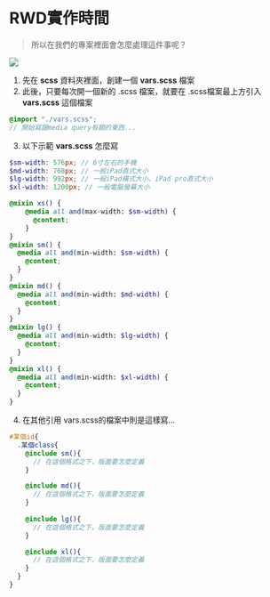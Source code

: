 # RWD實作時間
> 所以在我們的專案裡面會怎麼處理這件事呢？

![](https://i.imgur.com/caXXSOK.jpg)

1. 先在 **scss** 資料夾裡面，創建一個 **vars.scss** 檔案
2. 此後，只要每次開一個新的 .scss 檔案，就要在 .scss檔案最上方引入 **vars.scss** 這個檔案
```scss
@import "./vars.scss";
// 開始寫跟media query有關的東西...
```
3. 以下示範 **vars.scss** 怎麼寫

```scss
$sm-width: 576px; // 6寸左右的手機
$md-width: 768px; // 一般iPad直式大小
$lg-width: 992px; // 一般iPad橫式大小、iPad pro直式大小
$xl-width: 1200px; // 一般電腦螢幕大小

@mixin xs() {
    @media all and(max-width: $sm-width) {
      @content;
    }
}
@mixin sm() {
  @media all and(min-width: $sm-width) {
    @content;
  }
}
@mixin md() {
  @media all and(min-width: $md-width) {
    @content;
  }
}
@mixin lg() {
  @media all and(min-width: $lg-width) {
    @content;
  }
}
@mixin xl() {
  @media all and(min-width: $xl-width) {
    @content;
  }
}
```
4. 在其他引用 vars.scss的檔案中則是這樣寫...

```scss
#某個id{
  .某個class{
    @include sm(){
      // 在這個格式之下，版面要怎麼定義
    }

    @include md(){
      // 在這個格式之下，版面要怎麼定義
    }
    
    @include lg(){
      // 在這個格式之下，版面要怎麼定義
    }

    @include xl(){
      // 在這個格式之下，版面要怎麼定義
    }
  }
}
```